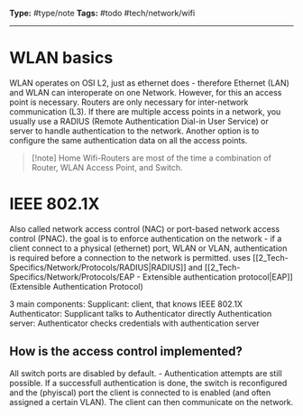 **Type:** #type/note
**Tags:** #todo #tech/network/wifi

---
# WLAN basics
WLAN operates on OSI L2, just as ethernet does - therefore Ethernet (LAN) and WLAN can interoperate on one Network. However, for this an access point is necessary. Routers are only necessary for inter-network communication (L3).
If there are multiple access points in a network, you usually use a RADIUS (Remote Authentication Dial-in User Service) or server to handle authentication to the network. Another option is to configure the same authentication data on all the access points.

>[!note] Home Wifi-Routers are most of the time a combination of Router, WLAN Access Point, and Switch.

# IEEE 802.1X
Also called network access control (NAC) or port-based network access control (PNAC).
the goal is to enforce authentication on the network - if a client connect to a physical (ethernet) port, WLAN or VLAN, authentication is required before a connection to the network is permitted.
uses [[2_Tech-Specifics/Network/Protocols/RADIUS|RADIUS]] and [[2_Tech-Specifics/Network/Protocols/EAP - Extensible authentication protocol|EAP]] (Extensible Authentication Protocol)

3 main components:
Supplicant: client, that knows IEEE 802.1X
Authenticator: Supplicant talks to Authenticator directly
Authentication server: Authenticator checks credentials with authentication server

## How is the access control implemented?
All switch ports are disabled by default. - Authentication attempts are still possible. If a successfull authentication is done, the switch is reconfigured and the (phyiscal) port the client is connected to is enabled (and often assigned a certain VLAN). The client can then communicate on the network. 